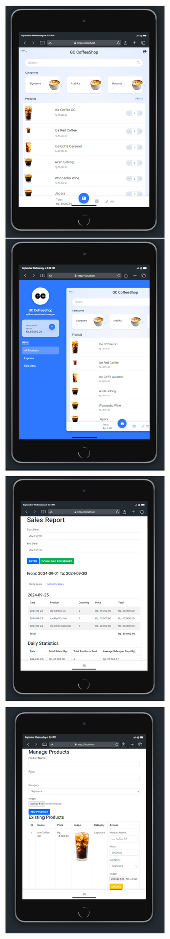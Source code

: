 ![Halaman Awal](img/12.png)
![Halaman Awal](img/14.png)

![laporan](img/15.png)

![admin](img/16.png)
